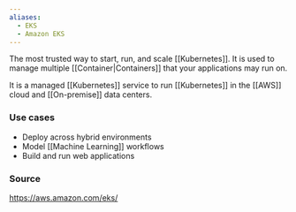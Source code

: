 ```yaml
---
aliases:
  - EKS
  - Amazon EKS
---
```

The most trusted way to start, run, and scale [[Kubernetes]].
It is used to manage multiple [[Container|Containers]] that your applications may run on.

It is a managed [[Kubernetes]] service to run [[Kubernetes]] in the [[AWS]] cloud and [[On-premise]] data centers.
### Use cases
* Deploy across hybrid environments
* Model [[Machine Learning]] workflows
* Build and run web applications
### Source
https://aws.amazon.com/eks/